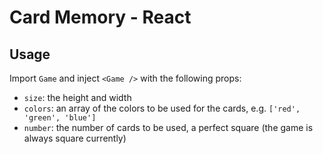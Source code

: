 # Card Memory - React

## Usage

Import `Game` and inject `<Game />` with the following props:

- `size`: the height and width
- `colors`: an array of the colors to be used for the cards, e.g. `['red', 'green', 'blue']`
- `number`: the number of cards to be used, a perfect square (the game is always square currently)